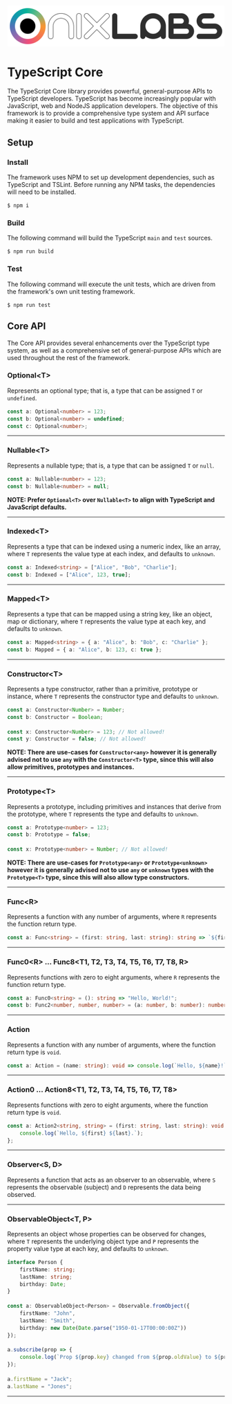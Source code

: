 ![ONIX Labs](https://raw.githubusercontent.com/onix-labs/onix-labs.github.io/master/content/logo/master_full_md.png)

# TypeScript Core

The TypeScript Core library provides powerful, general-purpose APIs to TypeScript developers. TypeScript has become increasingly popular with JavaScript, web and NodeJS application developers. The objective of this framework is to provide a comprehensive type system and API surface making it easier to build and test applications with TypeScript.

## Setup

### Install

The framework uses NPM to set up development dependencies, such as TypeScript and TSLint. Before running any NPM tasks, the dependencies will need to be installed.

```
$ npm i
```

### Build

The following command will build the TypeScript `main` and `test` sources.
```
$ npm run build
```

### Test

The following command will execute the unit tests, which are driven from the framework's own unit testing framework.

```
$ npm run test
```

## Core API

The Core API provides several enhancements over the TypeScript type system, as well as a comprehensive set of general-purpose APIs which are used throughout the rest of the framework.

### Optional&lt;T&gt;

Represents an optional type; that is, a type that can be assigned `T` or `undefined`.

```typescript
const a: Optional<number> = 123;
const b: Optional<number> = undefined;
const c: Optional<number>;
```

---

### Nullable&lt;T&gt;

Represents a nullable type; that is, a type that can be assigned `T` or `null`.

```typescript
const a: Nullable<number> = 123;
const b: Nullable<number> = null;
```

**NOTE: Prefer `Optional<T>` over `Nullable<T>` to align with TypeScript and JavaScript defaults.**

---

### Indexed&lt;T&gt;

Represents a type that can be indexed using a numeric index, like an array, where `T` represents the value type at each index, and defaults to `unknown`.

```typescript
const a: Indexed<string> = ["Alice", "Bob", "Charlie"];
const b: Indexed = ["Alice", 123, true];
```

---

### Mapped&lt;T&gt;

Represents a type that can be mapped using a string key, like an object, map or dictionary, where `T` represents the value type at each key, and defaults to `unknown`.

```typescript
const a: Mapped<string> = { a: "Alice", b: "Bob", c: "Charlie" };
const b: Mapped = { a: "Alice", b: 123, c: true };
```

---

### Constructor&lt;T&gt;

Represents a type constructor, rather than a primitive, prototype or instance, where `T` represents the constructor type and defaults to `unknown`.

```typescript
const a: Constructor<Number> = Number;
const b: Constructor = Boolean;

const x: Constructor<Number> = 123; // Not allowed!
const y: Constructor = false; // Not allowed!
```

**NOTE: There are use-cases for `Constructor<any>` however it is generally advised not to use `any` with the `Constructor<T>` type, since this will also allow primitives, prototypes and instances.**

---

### Prototype&lt;T&gt;

Represents a prototype, including primitives and instances that derive from the prototype, where `T` represents the type and defaults to `unknown`.

```typescript
const a: Prototype<number> = 123;
const b: Prototype = false;

const x: Prototype<number> = Number; // Not allowed!
```

**NOTE: There are use-cases for `Prototype<any>` or `Prototype<unknown>` however it is generally advised not to use `any` or `unknown` types with the `Prototype<T>` type, since this will also allow type constructors.**

---

### Func&lt;R&gt;

Represents a function with any number of arguments, where `R` represents the function return type.

```typescript
const a: Func<string> = (first: string, last: string): string => `${first} ${last}`;
```

---

### Func0&lt;R&gt; ... Func8&lt;T1, T2, T3, T4, T5, T6, T7, T8, R&gt;

Represents functions with zero to eight arguments, where `R` represents the function return type.

```typescript
const a: Func0<string> = (): string => "Hello, World!";
const b: Func2<number, number, number> = (a: number, b: number): number => a + b;
```

---

### Action

Represents a function with any number of arguments, where the function return type is `void`.

```typescript
const a: Action = (name: string): void => console.log(`Hello, ${name}!`);
```

---

### Action0 ... Action8&lt;T1, T2, T3, T4, T5, T6, T7, T8&gt;

Represents functions with zero to eight arguments, where the function return type is `void`.

```typescript
const a: Action2<string, string> = (first: string, last: string): void => {
    console.log(`Hello, ${first} ${last}.`);
};
```

---

### Observer&lt;S, D&gt;

Represents a function that acts as an observer to an observable, where `S` represents the observable (subject) and `D` represents the data being observed.

---

### ObservableObject&lt;T, P&gt;

Represents an object whose properties can be observed for changes, where `T` represents the underlying object type and `P` represents the property value type at each key, and defaults to `unknown`.

```typescript
interface Person {
    firstName: string;
    lastName: string;
    birthday: Date;
}

const a: ObservableObject<Person> = Observable.fromObject({
    firstName: "John",
    lastName: "Smith",
    birthday: new Date(Date.parse("1950-01-17T00:00:00Z"))
});

a.subscribe(prop => {
    console.log(`Prop ${prop.key} changed from ${prop.oldValue} to ${prop.newValue}`);
});

a.firstName = "Jack";
a.lastName = "Jones";
```

---

